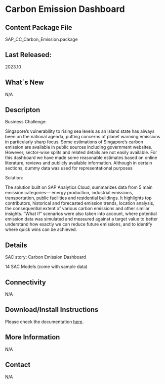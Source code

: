 # Carbon Emission Dashboard

## Content Package File
SAP_CC_Carbon_Emission.package

## Last Released:
2023.10

## What´s New
N/A

## Descripton
Business Challenge:

Singapore’s vulnerability to rising sea levels as an island state has always been on the national agenda, putting concerns of planet warming emissions in particularly sharp focus. Some estimations of Singapore’s carbon emission are available in public sources including government websites. However, sector-wise splits and related details are not easily available. For this dashboard we have made some reasonable estimates based on online literature, reviews and publicly available information. Although in certain sections, dummy data was used for representational purposes

Solution:

The solution built on SAP Analytics Cloud, summarizes data from 5 main emission categories— energy production, industrial emissions, transportation, public facilities and residential buildings. It highlights top contributors, historical and forecasted emission trends, location analysis, the consequential extent of various carbon emissions and other similar insights. “What If” scenarios were also taken into account, where potential emission data was simulated and measured against a target value to better understand how exactly we can reduce future emissions, and to identify where quick wins can be achieved.

## Details
SAC story: Carbon Emission Dashboard

14 SAC Models (come with sample data) 

## Connectivity
N/A

## Download/Install Instructions
Please check the documentation [here](https://help.sap.com/docs/SAP_ANALYTICS_CLOUD/42093f14b43c485fbe3adbbe81eff6c8/7fa519b44ed842588c367ec105d3e4f6.html).

## More Information
N/A

## Contact
N/A
